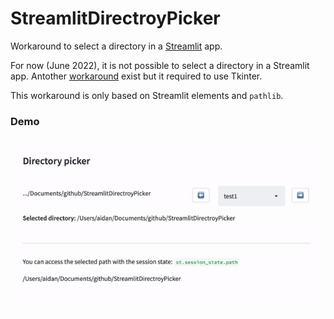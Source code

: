 # StreamlitDirectroyPicker

Workaround to select a directory in a [Streamlit](https://streamlit.io/) app.

For now (June 2022), it is not possible to select a directory in a Streamlit app. Antother [workaround](https://github.com/streamlit/streamlit/issues/1019) exist but it required to use Tkinter. 

This workaround is only based on Streamlit elements and `pathlib`.

### Demo

![](./dierctory_picker_demo.gif)


